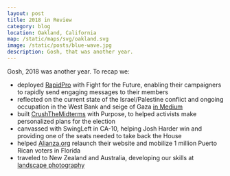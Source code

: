 ```yaml
---
layout: post
title: 2018 in Review
category: blog
location: Oakland, California
map: /static/maps/svg/oakland.svg
image: /static/posts/blue-wave.jpg
description: Gosh, that was another year.
---
```


Gosh, 2018 was another year. To recap we:

- deployed [RapidPro](http://rapidpro.github.io/rapidpro/) with Fight for the Future, enabling their campaigners to rapidly send engaging messages to their members
- reflected on the current state of the Israel/Palestine conflict and ongoing occupation in the West Bank and seige of Gaza [in Medium](https://medium.com/@jlev/this-year-in-jerusalem-3d98ffbaa15f)
- built [CrushTheMidterms](/mission/crush-the-midterms) with Purpose, to helped activists make personalized plans for the election
- canvassed with SwingLeft in CA-10, helping Josh Harder win and providing one of the seats needed to take back the House
- helped [Alianza.org](https://alianza.org) relaunch their website and mobilize 1 million Puerto Rican voters in Florida
- traveled to New Zealand and Australia, developing our skills at [landscape photography](https://www.flickr.com/photos/jlevinger/albums/72157702230580781)

